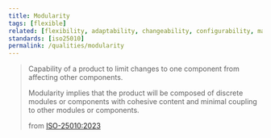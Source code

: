 ```yaml
---
title: Modularity
tags: [flexible]
related: [flexibility, adaptability, changeability, configurability, maintainability, modifiability, composability]
standards: [iso25010]
permalink: /qualities/modularity
---
```


>Capability of a product to limit changes to one component from affecting other components.
>
>Modularity implies that the product will be composed of discrete modules or components with cohesive content and minimal coupling to other modules or components.
>
>from [ISO-25010:2023](/references/#iso-25010-2023)